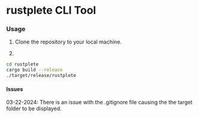 # rustplete CLI Tool 

### Usage 

1. Clone the repository to your local machine. 

2. 
```sh
cd rustplete
cargo build --release 
./target/release/rustplete
```

#### Issues
03-22-2024: There is an issue with the .gitignore file causing the the target folder to be displayed. 
